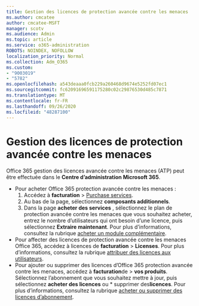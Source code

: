 ```yaml
---
title: Gestion des licences de protection avancée contre les menaces
ms.author: cmcatee
author: cmcatee-MSFT
manager: scotv
ms.audience: Admin
ms.topic: article
ms.service: o365-administration
ROBOTS: NOINDEX, NOFOLLOW
localization_priority: Normal
ms.collection: Adm_O365
ms.custom:
- "9003019"
- "5782"
ms.openlocfilehash: a543deaaa0fcb229a260468d9674e5252fd07ec1
ms.sourcegitcommit: fc62091696591175280c02c29876530d485c7871
ms.translationtype: MT
ms.contentlocale: fr-FR
ms.lasthandoff: 09/26/2020
ms.locfileid: "48287100"
---
```

# <a name="advanced-threat-protection-license-management"></a>Gestion des licences de protection avancée contre les menaces

Office 365 gestion des licences avancée contre les menaces (ATP) peut être effectuée dans le  **Centre d’administration Microsoft 365**.

- Pour acheter Office 365 protection avancée contre les menaces :
    1. Accédez à **facturation**  >  [Purchase services](https://go.microsoft.com/fwlink/p/?linkid=868433).
    2. Au bas de la page, sélectionnez **composants additionnels**.
    3. Dans la page **acheter des services** , sélectionnez le plan de protection avancée contre les menaces que vous souhaitez acheter, entrez le nombre d’utilisateurs qui ont besoin d’une licence, puis sélectionnez **Extraire maintenant**. Pour plus d’informations, consultez la rubrique [acheter un module complémentaire](https://docs.microsoft.com/microsoft-365/commerce/buy-or-edit-an-add-on).
- Pour affecter des licences de protection avancée contre les menaces Office 365, accédez à licences de **facturation**  >  **Licenses**. Pour plus d’informations, consultez la rubrique [attribuer des licences aux utilisateurs](https://docs.microsoft.com/microsoft-365/admin/manage/assign-licenses-to-users).
- Pour ajouter ou supprimer des licences d’Office 365 protection avancée contre les menaces, accédez à **facturation**de  >  **vos produits**. Sélectionnez l’abonnement que vous souhaitez mettre à jour, puis sélectionnez **acheter des licences** ou * supprimer des**licences**. Pour plus d’informations, consultez la rubrique [acheter ou supprimer des licences d’abonnement](https://docs.microsoft.com/microsoft-365/commerce/licenses/buy-licenses).